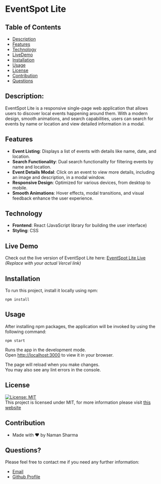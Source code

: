 
# EventSpot Lite

## Table of Contents

- [Description](#description)
- [Features](#Features)
- [Technology](#Technology)
- [LiveDemo](#LiveDemo)
- [Installation](#Installation)
- [Usage](#Usage)
- [License](#license)
- [Contribution](#contribution)
- [Questions](#questions)

## Description:
EventSpot Lite is a responsive single-page web application that allows users to discover local events happening around them. With a modern design, smooth animations, and search capabilities, users can search for events by name or location and view detailed information in a modal.

## Features

- **Event Listing**: Displays a list of events with details like name, date, and location.
- **Search Functionality**: Dual search functionality for filtering events by name and location.
- **Event Details Modal**: Click on an event to view more details, including an image and description, in a modal window.
- **Responsive Design**: Optimized for various devices, from desktop to mobile.
- **Smooth Animations**: Hover effects, modal transitions, and visual feedback enhance the user experience.

## Technology

- **Frontend**: React (JavaScript library for building the user interface)
- **Styling**: CSS

## Live Demo

Check out the live version of EventSpot Lite here: [EventSpot Lite Live](https://naman-sharma-event-spot-lite.vercel.app/)  
*(Replace with your actual Vercel link)*

## Installation

To run this project, install it locally using npm:

```
npm install
```

## Usage

After installing npm packages, the application will be invoked by using the following command:

```
npm start
```

Runs the app in the development mode.\
Open [http://localhost:3000](http://localhost:3000) to view it in your browser.

The page will reload when you make changes.\
You may also see any lint errors in the console.

## License

[![License: MIT](https://img.shields.io/badge/License-MIT-yellow.svg)](https://opensource.org/licenses/MIT) <br>
This project is licensed under MIT, for more information please visit [this website](https://opensource.org/licenses/MIT)

## Contribution

- Made with ❤️ by Naman Sharma

## Questions?

Please feel free to contact me if you need any further information:

- [Email](namans12112@gmail.com)
- [Github Profile](https://github.com/Naman1604)

